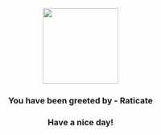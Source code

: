 <p align="center">
    <img src="https://raw.githubusercontent.com/PokeAPI/sprites/master/sprites/pokemon/20.png" width="150" height="150">
</p>
<h3 align="center">You have been greeted by - <b>Raticate</b></h3>
<h3 align="center">Have a nice day!</h3>
